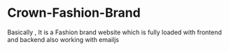# Crown-Fashion-Brand
Basically , It is a Fashion brand website which is fully loaded with frontend and backend also working with emailjs 
